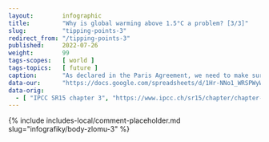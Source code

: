 ```yaml
---
layout:        infographic
title:         "Why is global warming above 1.5°C a problem? [3/3]"
slug:          "tipping-points-3"
redirect_from: "/tipping-points-3"
published:     2022-07-26
weight:        99
tags-scopes:   [ world ]
tags-topics:   [ future ]
caption:       "As declared in the Paris Agreement, we need to make sure that the mean global temperature does not rise well beyond the 1.5°C limit. One of the main reasons why this effort is so important is the risk of exceeding the “tipping points”: with the global warming of 2°C and higher, many large ecosystems on the planet are highly likely to exceed their tipping point – experience irreversible changes and eventually collapse."
data-our:      "https://docs.google.com/spreadsheets/d/1Hr-NNo1_WRSPWyW8YxP14WfqgOjk2xxrFsCh6enMDKI/edit#gid=884376387"
data-orig:
  - [ "IPCC SR15 chapter 3", "https://www.ipcc.ch/sr15/chapter/chapter-3" ]
---
```


{% include includes-local/comment-placeholder.md slug="infografiky/body-zlomu-3" %}
